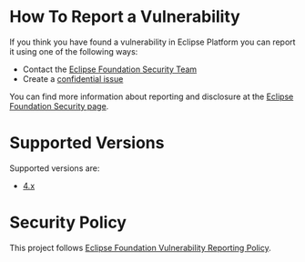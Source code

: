 <!--
    Adapt as you see fit for your projects. At least replace <project> by your
    project name.

    For any questions about implementing security best practices, contact the
    Eclipse Foundation Security Team at security@eclipse-foundation.org
-->

# How To Report a Vulnerability

If you think you have found a vulnerability in Eclipse Platform you can report it using one of the following ways:

* Contact the [Eclipse Foundation Security Team](mailto:security@eclipse-foundation.org)
* Create a [confidential issue](https://gitlab.eclipse.org/security/vulnerability-reports/-/issues/new?issuable_template=new_vulnerability)

You can find more information about reporting and disclosure at the [Eclipse Foundation Security page](https://www.eclipse.org/security/).

# Supported Versions

<!--
    Which releases of the project's software are actively maintaned and receive security updates?
-->
Supported versions are:
* [4.x](https://download.eclipse.org/eclipse/downloads/)

# Security Policy

This project follows [Eclipse Foundation Vulnerability Reporting Policy](https://www.eclipse.org/security/policy/).
